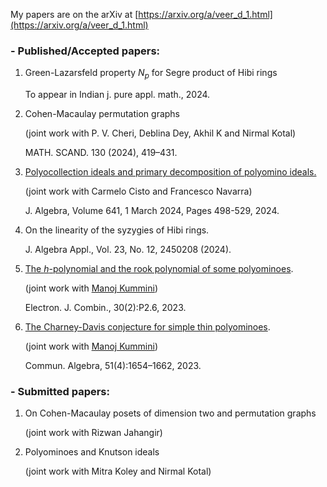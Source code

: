 My papers are on the arXiv at [https://arxiv.org/a/veer_d_1.html](https://arxiv.org/a/veer_d_1.html)

### - Published/Accepted papers:

1. Green-Lazarsfeld property $N_p$ for Segre product of Hibi rings

    To appear in Indian j. pure appl. math., 2024.

2. Cohen-Macaulay permutation graphs

    (joint work with P. V. Cheri, Deblina Dey, Akhil K and Nirmal Kotal)

    MATH. SCAND. 130 (2024), 419–431.

3. [Polyocollection ideals and primary decomposition of polyomino ideals.](https://www.sciencedirect.com/science/article/pii/S0021869323005884)

    (joint work with Carmelo Cisto and Francesco Navarra)

     J. Algebra, Volume 641, 1 March 2024, Pages 498-529, 2024.

4. On the linearity of the syzygies of Hibi rings.


    J. Algebra Appl., Vol. 23, No. 12, 2450208 (2024).

5. [The $h$-polynomial and the rook polynomial of some polyominoes](https://www.combinatorics.org/ojs/index.php/eljc/article/view/v30i2p36).

    (joint work with [Manoj Kummini](https://www.cmi.ac.in/people/fac-profile.php?id=mkummini))

    Electron. J. Combin., 30(2):P2.6, 2023.

5. [The Charney-Davis conjecture for simple thin polyominoes](https://www.tandfonline.com/doi/full/10.1080/00927872.2022.2140347).

    (joint work with [Manoj Kummini](https://www.cmi.ac.in/people/fac-profile.php?id=mkummini))

    Commun. Algebra, 51(4):1654–1662, 2023.

### - Submitted papers:


1. On Cohen-Macaulay posets of dimension two and permutation graphs


    (joint work with Rizwan Jahangir)



2. Polyominoes and Knutson ideals

    (joint work with Mitra Koley and Nirmal Kotal)
